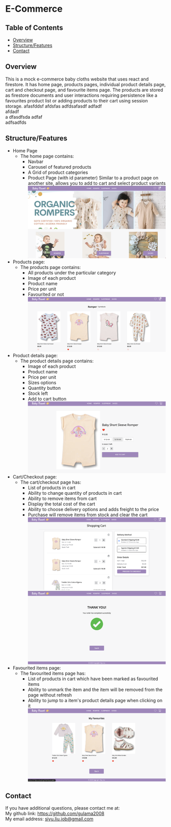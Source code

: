 # E-Commerce

## Table of Contents
- [Overview](#overview)
- [Structure/Features](#structure-features)
- [Contact](#contact)

## Overview

This is a mock e-commerce baby cloths website that uses react and firestore. It has home page, products pages, individual product details page, cart and checkout page, and favourite items page. The products are stored as firestore documents and user interactions requiring persistence like a favourites product list or adding products to their cart using session storage.
afasfddsf
afdsfas
adfdsafasdf 
adfadf  
afdadf  
a dfasdfsda
adfaf  
adfsadfds  

## Structure/Features

- Home Page
  - The home page contains:
    - Navbar
    - Carousel of featured products
    - A Grid of product categories
    - Product Page (with id parameter) Similar to a product page on another site, allows you to add to cart and select product variants
    ![home page](./src/assets/1.png)
- Products page:
  - The products page contains:
    - All products under the particular category
    - Image of each product
    - Product name
    - Price per unit
    - Favourited or not
    ![products page](./src/assets/2.png)
- Product details page:
  - The product details page contains:
    - Image of each product
    - Product name
    - Price per unit
    - Sizes options
    - Quantity button
    - Stock left
    - Add to cart button
    ![products page](./src/assets/6.png)
- Cart/Checkout page:
  - The cart/checkout page has:
    - List of products in cart
    - Ability to change quantity of products in cart
    - Ability to remove items from cart
    - Display the total cost of the cart
    - Ability to choose delivery options and adds freight to the price 
    - Purchase will remove items from stock and clear the cart
    ![products page](./src/assets/3.png)
    ![products page](./src/assets/4.png)
- Favourited items page:
  - The favourited items page has:
    - List of products in cart which have been marked as favourited items
    - Ability to unmark the item and the item will be removed from the page without refresh
    - Ability to jump to a item's product details page when clicking on it
    ![products page](./src/assets/5.png)
## Contact
If you have additional questions, please contact me at:    
My github link: https://github.com/gulama2008   
My email address: siyu.liu.job@gmail.com
